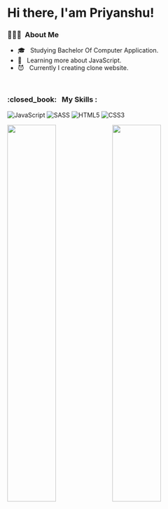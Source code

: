 # Hi there, I'am Priyanshu!



<h3> 👨🏻‍💻 &nbsp;About Me </h3>


- 🎓 &nbsp; Studying Bachelor Of Computer Application.
- 🌱 &nbsp; Learning more about JavaScript.
- :smiling_imp: &nbsp; Currently I creating clone website.
<br/>


<h3> :closed_book: &nbsp; My Skills : </h3>


![JavaScript](https://img.shields.io/badge/javascript-%23323330.svg?style=for-the-badge&logo=javascript&logoColor=%23F7DF1E) ![SASS](https://img.shields.io/badge/SASS-hotpink.svg?style=for-the-badge&logo=SASS&logoColor=white) ![HTML5](https://img.shields.io/badge/html5-%23E34F26.svg?style=for-the-badge&logo=html5&logoColor=white) ![CSS3](https://img.shields.io/badge/css3-%231572B6.svg?style=for-the-badge&logo=css3&logoColor=white)
<br />

<a href="https://github.com/Priyanshu2055">
  <img  width="47%" align="left" src="https://github-readme-stats.vercel.app/api?username=Priyanshu2055&theme=blue-green&show_icons=true" />
  
  <img  width="47%" align="left" src="https://github-readme-stats.vercel.app/api/top-langs/?username=Priyanshu2055&theme=blue-green&layout=compact" />
</a>
